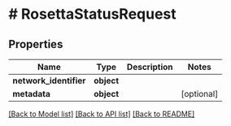 # # RosettaStatusRequest

## Properties

Name | Type | Description | Notes
------------ | ------------- | ------------- | -------------
**network_identifier** | **object** |  |
**metadata** | **object** |  | [optional]

[[Back to Model list]](../../README.md#models) [[Back to API list]](../../README.md#endpoints) [[Back to README]](../../README.md)
